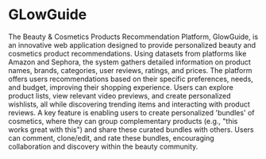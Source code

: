 # GLowGuide
The Beauty & Cosmetics Products Recommendation Platform, GlowGuide, is an innovative web application designed to provide personalized beauty and cosmetics product recommendations. Using datasets from platforms like Amazon and Sephora, the system gathers detailed information on product names, brands, categories, user reviews, ratings, and prices. The platform offers users recommendations based on their specific preferences, needs, and budget, improving their shopping experience. Users can explore product lists, view relevant video previews, and create personalized wishlists, all while discovering trending items and interacting with product reviews. A key feature is enabling users to create personalized 'bundles' of cosmetics, where they can group complementary products (e.g., "this works great with this") and share these curated bundles with others. Users can comment, clone/edit, and rate these bundles, encouraging collaboration and discovery within the beauty community. 

